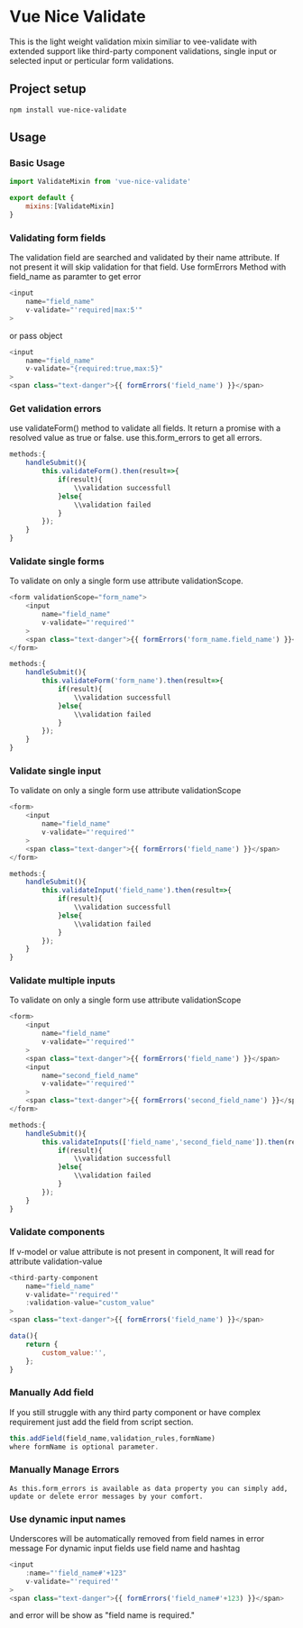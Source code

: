 # Vue Nice Validate
This is the light weight validation mixin similiar to vee-validate with extended support like third-party component validations, single input or selected input or perticular form validations.
## Project setup
```
npm install vue-nice-validate
```

## Usage
### Basic Usage
```js
import ValidateMixin from 'vue-nice-validate'

export default {
    mixins:[ValidateMixin]
}
```
### Validating form fields

The validation field are searched and validated by their name attribute. If not present it will skip validation for that field. 
Use formErrors Method with field_name as paramter to get error

```js
<input
    name="field_name"
    v-validate="'required|max:5'"
>
```
or pass object
```js
<input
    name="field_name"
    v-validate="{required:true,max:5}"
>
<span class="text-danger">{{ formErrors('field_name') }}</span>
```
### Get validation errors

use validateForm() method to validate all fields.
It return a promise with a resolved value as true or false.
use this.form_errors to get all errors.
```js
methods:{
    handleSubmit(){
        this.validateForm().then(result=>{
            if(result){
                \\validation successfull
            }else{
                \\validation failed
            }
        });
    }
}

```

### Validate single forms

To validate on only a single form use attribute validationScope.
```js
<form validationScope="form_name">
    <input
        name="field_name"
        v-validate="'required'"
    >
    <span class="text-danger">{{ formErrors('form_name.field_name') }}</span>
</form>

methods:{
    handleSubmit(){
        this.validateForm('form_name').then(result=>{
            if(result){
                \\validation successfull
            }else{
                \\validation failed
            }
        });
    }
}
```
### Validate single input

To validate on only a single form use attribute validationScope
```js
<form>
    <input
        name="field_name"
        v-validate="'required'"
    >
    <span class="text-danger">{{ formErrors('field_name') }}</span>
</form>

methods:{
    handleSubmit(){
        this.validateInput('field_name').then(result=>{
            if(result){
                \\validation successfull
            }else{
                \\validation failed
            }
        });
    }
}
```
### Validate multiple inputs

To validate on only a single form use attribute validationScope
```js
<form>
    <input
        name="field_name"
        v-validate="'required'"
    >
    <span class="text-danger">{{ formErrors('field_name') }}</span>
    <input
        name="second_field_name"
        v-validate="'required'"
    >
    <span class="text-danger">{{ formErrors('second_field_name') }}</span>
</form>

methods:{
    handleSubmit(){
        this.validateInputs(['field_name','second_field_name']).then(result=>{
            if(result){
                \\validation successfull
            }else{
                \\validation failed
            }
        });
    }
}
```
### Validate components

If v-model or value attribute is not present in component, It will read for attribute validation-value
```js
<third-party-component
    name="field_name"
    v-validate="'required'"
    :validation-value="custom_value"
>
<span class="text-danger">{{ formErrors('field_name') }}</span>

data(){
    return {
        custom_value:'',
    };
}

```
### Manually Add field

If you still struggle with any third party component or have complex requirement just add the field from script section.
```js
this.addField(field_name,validation_rules,formName)
where formName is optional parameter.
```

### Manually Manage Errors

```
As this.form_errors is available as data property you can simply add, update or delete error messages by your comfort.
```
### Use dynamic input names

Underscores will be automatically removed from field names in error message
For dynamic input fields use field name and hashtag
```js
<input
    :name="'field_name#'+123"
    v-validate="'required'"
>
<span class="text-danger">{{ formErrors('field_name#'+123) }}</span>
```
and error will be show as "field name is required."